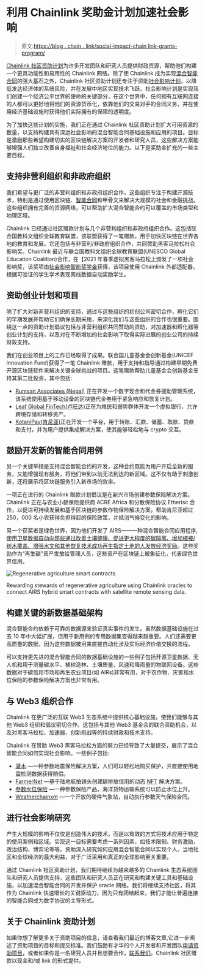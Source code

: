 # 利用 Chainlink 奖助金计划加速社会影响

> 原文:[https://blog . chain . link/social-impact-chain link-grants-program/](https://blog.chain.link/social-impact-chainlink-grants-program/)

[Chainlink 社区资助计划](https://chain.link/community/grants)为许多开发团队和研究人员提供财政资源，帮助他们构建一个更具功能性和易用性的 Chainlink 网络。除了使 Chainlink 成为实现[混合智能合同](https://blog.chain.link/hybrid-smart-contracts-explained/)的强大基石之外，Chainlink 社区资助计划还专注于资助[社会影响计划](https://blog.chain.link/chainlink-expands-grant-program-to-support-social-impact-projects/)，以降低发达经济体的系统风险，并在发展中地区实现技术飞跃。社会影响计划是实现我们创建一个经济公平世界的使命的关键部分，在这个世界中，任何拥有互联网连接的人都可以更好地将他们的资源货币化，依靠他们的交易对手的合同义务，并在使用经济基础设施时获得他们实际拥有的保障的透明度。

为了加快这些计划的实施，我们正在通过 Chainlink 社区资助计划扩大可用资源的数量，以支持构建具有深远社会影响的混合智能合同基础设施和应用的项目。目标是激励那些希望构建切实的区块链解决方案的开发者和研究人员，这些解决方案能够增强人们独立改善自身福祉和社会经济地位的能力。以下是奖助金扩充的一些主要目标。

## 支持非营利组织和非政府组织

我们希望与更广泛的非营利组织和非政府组织合作，这些组织专注于构建开源技术，特别是通过使用区块链、[智能合同](https://chain.link/education/smart-contracts)和甲骨文来解决大规模的社会和金融挑战。这些组织拥有完善的资源网络，可以帮助扩大混合智能合约可以覆盖的市场类型和地理区域。

Chainlink 已经通过社区赠款计划与几个非营利组织和非政府组织合作。这包括联合国教科文组织全球教育联盟，该联盟获得了一笔赠款，用于加快区块链在世界各地的教育和发展。它还包括与非营利/非政府组织合作，共同赞助黑客马拉松社会影响奖。Chainlink 最近与联合国教科文组织全球教育联盟(UNESCO Global Education Coalition)合作，在【2021 年春季虚拟黑客马拉松上颁发了一项社会影响奖，该奖项由[社会影响智能奖学金](https://devpost.com/software/smart-scholarship)获得，该项目使用 Chainlink 外部适配器，根据可验证的学生学术表现离线数据自动奖励学生。

## 资助创业计划和项目

除了扩大对新非营利组织的支持，通过与这些组织的初创公司密切合作，孵化它们的早期发展并帮助它们确保长期采用，来深化我们与这些组织的合作也很重要。围绕这一点的资助计划倡议包括与非营利组织共同赞助的资助，对加速器和孵化器等创业计划的支持，以及对在不断增加的社会影响下取得实际进展的创业公司的持续财政支持。

我们在创业项目上的工作已经取得了成果。联合国儿童基金会创新基金(UNICEF Innovation Fund)获得了一笔 Chainlink 赠款，用于支持和指导通过构建早期免费开源区块链软件来解决关键全球挑战的项目。这笔赠款帮助儿童基金会创新基金支持其第二批投资，其中包括:

*   [Rumsan Associates (Nepal)](https://www.unicefinnovationfund.org/broadcast/updates/rahat-tokenized-aid-distribution-platform-support-vulnerable-communities) 正在开发一个数字现金和代金券援助管理系统，该系统使用基于移动设备的区块链代金券用于紧急响应和恢复计划。
*   [Leaf Global FinTech(卢旺达)](https://www.unicefinnovationfund.org/broadcast/updates/leaf-wallet-digital-financial-services-refugees-and-under-resourced-communities)正在为难民和弱势群体开发一个虚拟银行，允许跨境存储和转移资产。
*   [KotaniPay(肯尼亚)](https://www.unicefinnovationfund.org/broadcast/updates/kotani-pay-increasing-access-financial-instruments-using-blockchain-and)正在开发一个平台，用于转账、汇款、储蓄、取款、贷款和支付，并为用户提供集成解决方案，使其能够轻松地与 crypto 交互。

## 鼓励开发新的智能合同用例

另一个关键举措是支持混合智能合约的开发，这种合约既能为用户开启全新的服务，又能增强现有服务，将他们带到以前无法到达的新区域。这不仅有助于刺激创新，还将展示将区块链服务引入新市场的效率。

一项正在进行的 Chainlink 赠款计划倡议是在新兴市场创建参数保险解决方案。Chainlink 正在与农业小额保险提供商 ACRE Africa 和分散保险协议 Etherisc 合作，以促进可持续发展和基于区块链的参数作物保险解决方案，帮助肯尼亚超过 250，000 名小农获得负担得起的保险政策，并抵消气候变化的影响。

另一个获奖者是绿色世界，因为他们开发了 AIRS——一种混合智能合同应用程序,[使用卫星数据自动向那些通过改善土壤健康、促进更大程度的碳隔离、增加植被/树木覆盖、增强水文和其他恢复技术成功再生指定土地的人发放经济奖励](https://blog.chain.link/reversing-climate-change-how-hybrid-smart-contracts-incentivize-regenerative-agriculture/)。这些奖励作为“再生碳”资产发放给管理人员，这些资产在区块链上被象征化，代表绿色世界信用。

![Regenerative agriculture smart contracts](../Images/f1c65884cba1111be576a0d354b0fe7c.png)

<figcaption id="caption-attachment-2048" class="wp-caption-text">Rewarding stewards of regenerative agriculture using Chainlink oracles to connect AIRS hybrid smart contracts with satellite remote sensing data.</figcaption>



## 构建关键的新数据基础架构

混合智能合约依赖于可靠的数据源来验证真实事件的发生。虽然数据基础设施在过去 10 年中大幅扩展，但用于新用例的专用数据集变得越来越重要。人们还需要更高质量的数据，因为这些数据被用来直接自动化涉及实际经济价值交换的流程。

可以支持更先进的混合智能合同的数据基础设施的一些例子包括开源卫星数据、无人机和用于测量碳水平、植树造林、土壤质量、风速和降雨量的物联网设备。这些数据对于碳信用市场和再生农业项目(如 AIRs)非常有用，对于农作物、灾害和水位保险的参数保险解决方案也非常有用。

## 与 Web3 组织合作

Chainlink 在更广泛的互联 Web3 生态系统中提供核心基础设施，使我们能够与其他 Web3 组织和倡议密切合作。这包括与其他 Web3 基金会的联合资助机会，以及对黑客马拉松、加速器、创新挑战等的持续财政和技术支持。

Chainlink 在赞助 Web3 黑客马拉松方面的努力已经导致了大量提交，展示了混合智能合同如何实现社会影响。一些例子包括:

*   [灌木](https://chainlink-2021.devpost.com/submissions/228135-shrub) —一种参数地震保险解决方案，人们可以轻松地购买保护，并直接使用地震检测数据获得赔偿。
*   [FarmerNet](https://chainlink-2021.devpost.com/submissions/228136-farmernet-carbon-credits) —基于陆地航拍镜头创建碳排放信用的动态 [NFT](https://chain.link/education/nfts) 解决方案。
*   [参数水位保险](https://blog.chain.link/build-a-marine-insurance-smart-contract-with-chainlink/) —一种参数保险产品，海洋货物运输系统可以防止水位上升。
*   [Weatherchainxm](https://chainlink-2021.devpost.com/submissions/220907-weatherchainxm) —一个开放的硬件气象站，自动执行参数天气保险合同。

## 进行社会影响研究

产生大规模的影响不仅仅是创造伟大的技术，而是以有效的方式将技术应用于特定的使用案例和区域。实现这一目标需要考虑一系列因素，如技术限制、财务激励、政治结构、博弈论等等。资助深入研究如何应用混合智能合同以实现个人、当地社区和全球经济的最大利益，对于广泛采用和真正的全球影响至关重要。

通过 Chainlink 社区资助计划，我们期待继续为越来越多的 Chainlink 生态系统团队和研究人员提供支持，这些团队和研究人员正在研究和构建关键工具和基础设施，以加速混合智能合同的开发并保护 oracle 网络。我们将继续支持社区，将其作为 Chainlink 快速增长的关键驱动力，因为只有团结起来，我们才能让普遍连接的智能合同成为数字协议的主导形式。

## 关于 Chainlink 资助计划

如果你想了解更多关于资助项目的信息，请查看我们最近的博客文章,它进一步阐述了资助项目的目标和提交标准。我们鼓励有才华的个人开发者和开发团队[申请资助项目](https://chainlinkgrants.typeform.com/to/efEbsq)，或者如果你是一名研究人员并且想要合作，[联系我们](/cdn-cgi/l/email-protection#1f6d7a6c7a7e6d7c775f7c777e767173767174737e7d6c317c7072)。Chainlink 社区赠款以现金和/或 link 的形式提供。